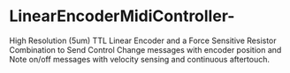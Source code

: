 # LinearEncoderMidiController-
High Resolution (5um) TTL Linear Encoder and a Force Sensitive Resistor Combination to Send Control Change messages with encoder position and Note on/off messages with velocity sensing and continuous aftertouch. 
